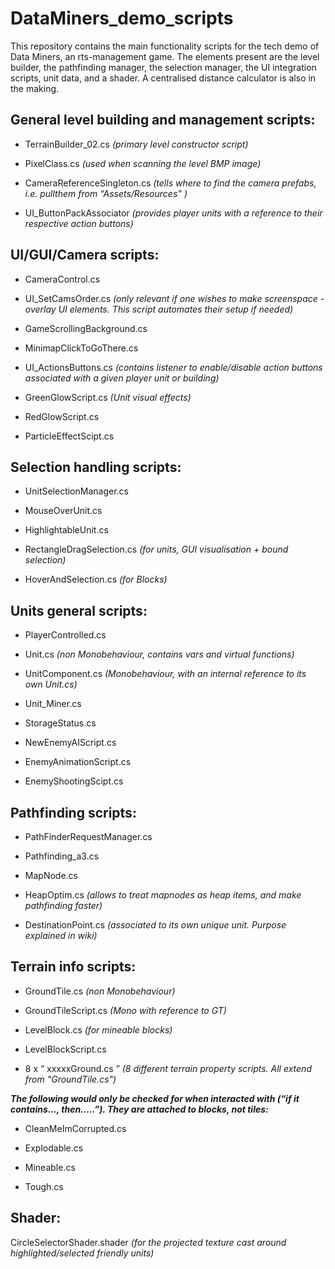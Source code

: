 # DataMiners_demo_scripts
This repository contains the main functionality scripts for the tech demo of Data Miners, an rts-management game. The elements present are the level builder, the pathfinding manager, the selection manager, the UI integration scripts, unit data, and a shader. A centralised distance calculator is also in the making.

## General level building and management scripts:
* TerrainBuilder_02.cs *(primary level constructor script)*

* PixelClass.cs *(used when scanning the level BMP image)*

* CameraReferenceSingleton.cs *(tells where to find the camera prefabs, i.e. pullthem from “Assets/Resources” )*

* UI_ButtonPackAssociator *(provides player units with a reference to their respective action buttons)*

## UI/GUI/Camera scripts:
* CameraControl.cs

* UI_SetCamsOrder.cs *(only relevant if one wishes to make screenspace - overlay UI elements. This script automates their setup if needed)*

* GameScrollingBackground.cs

* MinimapClickToGoThere.cs

* UI_ActionsButtons.cs *(contains listener to enable/disable action buttons associated with a given player unit or building)*

* GreenGlowScript.cs *(Unit visual effects)*

* RedGlowScript.cs

* ParticleEffectScipt.cs

## Selection handling scripts:
* UnitSelectionManager.cs

* MouseOverUnit.cs

* HighlightableUnit.cs

* RectangleDragSelection.cs *(for units, GUI visualisation + bound selection)*

* HoverAndSelection.cs *(for Blocks)*

## Units general scripts:
* PlayerControlled.cs

* Unit.cs *(non Monobehaviour, contains vars and virtual functions)*

* UnitComponent.cs *(Monobehaviour, with an internal reference to its own Unit.cs)*

* Unit_Miner.cs

* StorageStatus.cs

* NewEnemyAIScript.cs

* EnemyAnimationScript.cs

* EnemyShootingScipt.cs
## Pathfinding scripts:
* PathFinderRequestManager.cs

* Pathfinding_a3.cs

* MapNode.cs

* HeapOptim.cs *(allows to treat mapnodes as heap items, and make pathfinding faster)*

* DestinationPoint.cs *(associated to its own unique unit. Purpose explained in wiki)*
## Terrain info scripts:
* GroundTile.cs *(non Monobehaviour)*

* GroundTileScript.cs *(Mono with reference to GT)*

* LevelBlock.cs *(for mineable blocks)*

* LevelBlockScript.cs

* 8 x “ xxxxxGround.cs ” *(8 different terrain property scripts. All extend from "GroundTile.cs")*

***The following would only be checked for when interacted with (“if it contains…, then…..”). They are attached to blocks, not tiles:***

* CleanMeImCorrupted.cs

* Explodable.cs

* Mineable.cs

* Tough.cs

## Shader:
CircleSelectorShader.shader *(for the projected texture cast around highlighted/selected friendly units)*
